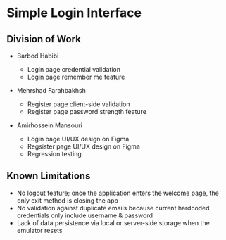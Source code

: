 # Simple Login Interface

## Division of Work

- Barbod Habibi
  - Login page credential validation
  - Login page remember me feature

- Mehrshad Farahbakhsh
  - Register page client-side validation
  - Register page password strength feature

- Amirhossein Mansouri
  - Login page UI/UX design on Figma
  - Regsister page UI/UX design on Figma
  - Regression testing
 
## Known Limitations

- No logout feature; once the application enters the welcome page, the only exit method is closing the app
- No validation against duplicate emails because current hardcoded credentials only include username & password
- Lack of data persistence via local or server-side storage when the emulator resets
